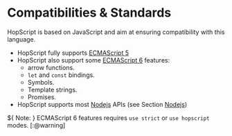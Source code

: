 Compatibilities & Standards
===========================

HopScript is based on JavaScript and aim at ensuring compatibility
with this language.

  * HopScript fully supports [ECMAScript 5][es5]
  * HopScript also support some [ECMAScript 6][es6] features:
    * arrow functions.
    * `let` and `const` bindings.
    * Symbols.
    * Template strings.
    * Promises.
  * HopScript supports most [Nodejs][nodejs] APIs (see Section
  [Nodejs](nodejs.html))
    
${ <span class="label label-warning">Note:</span> }
 ECMAScript 6 features requires `use strict` or `use hopscript` modes.
[:@warning]

[es5]: http://www.ecma-international.org/ecma-262/5.1
[es6]: http://www.ecma-international.org/ecma-262/6.0
[nodejs]: https://nodejs.org/api
